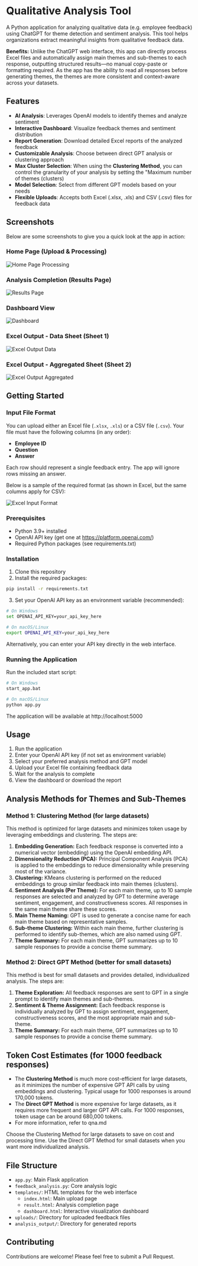 # Qualitative Analysis Tool

A Python application for analyzing qualitative data (e.g. employee feedback) using ChatGPT for theme detection and sentiment analysis. This tool helps organizations extract meaningful insights from qualitative feedback data.

**Benefits:**
Unlike the ChatGPT web interface, this app can directly process Excel files and automatically assign main themes and sub-themes to each response, outputting structured results—no manual copy-paste or formatting required. As the app has the ability to read all responses before generating themes, the themes are more consistent and context-aware across your datasets.


## Features

- **AI Analysis**: Leverages OpenAI models to identify themes and analyze sentiment
- **Interactive Dashboard**: Visualize feedback themes and sentiment distribution
- **Report Generation**: Download detailed Excel reports of the analyzed feedback
- **Customizable Analysis**: Choose between direct GPT analysis or clustering approach
- **Max Cluster Selection**: When using the **Clustering Method**, you can control the granularity of your analysis by setting the "Maximum number of themes (clusters)
- **Model Selection**: Select from different GPT models based on your needs
- **Flexible Uploads**: Accepts both Excel (.xlsx, .xls) and CSV (.csv) files for feedback data

## Screenshots

Below are some screenshots to give you a quick look at the app in action:

### Home Page (Upload & Processing)
![Home Page Processing](images/Home_page_processing.png)

### Analysis Completion (Results Page)
![Results Page](images/Result.png)

### Dashboard View
![Dashboard](images/Dashboard.png)

### Excel Output - Data Sheet (Sheet 1)
![Excel Output Data](images/Excel_output_data.png)

### Excel Output - Aggregated Sheet (Sheet 2)
![Excel Output Aggregated](images/Excel_output_aggregated.png)



## Getting Started


### Input File Format

You can upload either an Excel file (`.xlsx`, `.xls`) or a CSV file (`.csv`). Your file must have the following columns (in any order):

- **Employee ID**
- **Question**
- **Answer**

Each row should represent a single feedback entry. The app will ignore rows missing an answer.

Below is a sample of the required format (as shown in Excel, but the same columns apply for CSV):

![Excel Input Format](images/Excel_Input_Format.png)

### Prerequisites

- Python 3.9+ installed
- OpenAI API key (get one at https://platform.openai.com/)
- Required Python packages (see requirements.txt)

### Installation

1. Clone this repository
2. Install the required packages:

```bash
pip install -r requirements.txt
```

3. Set your OpenAI API key as an environment variable (recommended):

```bash
# On Windows
set OPENAI_API_KEY=your_api_key_here

# On macOS/Linux
export OPENAI_API_KEY=your_api_key_here
```

Alternatively, you can enter your API key directly in the web interface.

### Running the Application

Run the included start script:

```bash
# On Windows
start_app.bat

# On macOS/Linux
python app.py
```

The application will be available at http://localhost:5000


## Usage

1. Run the application
2. Enter your OpenAI API key (if not set as environment variable)
3. Select your preferred analysis method and GPT model
4. Upload your Excel file containing feedback data
5. Wait for the analysis to complete
6. View the dashboard or download the report

## Analysis Methods for Themes and Sub-Themes


### Method 1: Clustering Method (for large datasets)

This method is optimized for large datasets and minimizes token usage by leveraging embeddings and clustering. The steps are:

1. **Embedding Generation:** Each feedback response is converted into a numerical vector (embedding) using the OpenAI embedding API.
2. **Dimensionality Reduction (PCA):** Principal Component Analysis (PCA) is applied to the embeddings to reduce dimensionality while preserving most of the variance.
3. **Clustering:** KMeans clustering is performed on the reduced embeddings to group similar feedback into main themes (clusters).
4. **Sentiment Analysis (Per Theme):** For each main theme, up to 10 sample responses are selected and analyzed by GPT to determine average sentiment, engagement, and constructiveness scores. All responses in the same main theme share these scores.
5. **Main Theme Naming:** GPT is used to generate a concise name for each main theme based on representative samples.
6. **Sub-theme Clustering:** Within each main theme, further clustering is performed to identify sub-themes, which are also named using GPT.
7. **Theme Summary:** For each main theme, GPT summarizes up to 10 sample responses to provide a concise theme summary.


### Method 2: Direct GPT Method (better for small datasets)

This method is best for small datasets and provides detailed, individualized analysis. The steps are:

1. **Theme Exploration:** All feedback responses are sent to GPT in a single prompt to identify main themes and sub-themes.
2. **Sentiment & Theme Assignment:** Each feedback response is individually analyzed by GPT to assign sentiment, engagement, constructiveness scores, and the most appropriate main and sub-theme.
3. **Theme Summary:** For each main theme, GPT summarizes up to 10 sample responses to provide a concise theme summary.

## Token Cost Estimates (for 1000 feedback responses)

- The **Clustering Method** is much more cost-efficient for large datasets, as it minimizes the number of expensive GPT API calls by using embeddings and clustering. Typical usage for 1000 responses is around 170,000 tokens.
- The **Direct GPT Method** is more expensive for large datasets, as it requires more frequent and larger GPT API calls. For 1000 responses, token usage can be around 680,000 tokens.
- For more information, refer to qna.md

Choose the Clustering Method for large datasets to save on cost and processing time. Use the Direct GPT Method for small datasets when you want more individualized analysis.

## File Structure

- `app.py`: Main Flask application
- `feedback_analysis.py`: Core analysis logic
- `templates/`: HTML templates for the web interface
  - `index.html`: Main upload page
  - `result.html`: Analysis completion page
  - `dashboard.html`: Interactive visualization dashboard
- `uploads/`: Directory for uploaded feedback files
- `analysis_output/`: Directory for generated reports

## Contributing

Contributions are welcome! Please feel free to submit a Pull Request.
